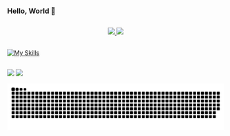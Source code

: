 ### Hello, World 🤘
##

<div align="center">
  <a href="https://github.com/R-Goncalv2s">
  <img height="180em" src="https://github-readme-stats.vercel.app/api?username=R-Goncalv2s&show_icons=true&theme=chartreuse-dark&include_all_commits=true&count_private=true"/>
  <img height="180em" src="https://github-readme-stats.vercel.app/api/top-langs/?username=R-Goncalv2s&layout=compact&langs_count=7&theme=chartreuse-dark"/>
</div>
<br>

![My Skills](https://skillicons.dev/icons?i=html,css,js,bootstrap,react,nodejs,c,py,php,git,mysql)

##


<div> 
  <a href = "mailto:rafaelagoncalves0011@gmail.com"><img src="https://img.shields.io/badge/-Gmail-%23333?style=for-the-badge&logo=gmail&logoColor=white" target="_blank"></a>
  <a href="https://www.linkedin.com/in/rafaela-gon%C3%A7alves-22b9a3243" target="_blank"><img src="https://img.shields.io/badge/-LinkedIn-%230077B5?style=for-the-badge&logo=linkedin&logoColor=white" target="_blank"></a> 
  
  ![Snake animation](https://github.com/R-Goncalv2s/R-Goncalv2s/blob/output/github-contribution-grid-snake.svg)
 
</div>
